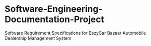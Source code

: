 # Software-Engineering-Documentation-Project
Software Requirement Specifications for EazyCar Bazaar Automobile Dealership Management System 
